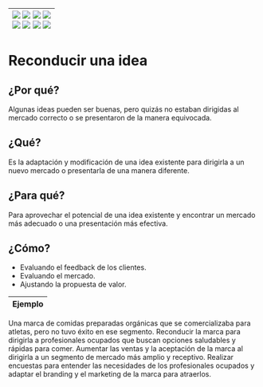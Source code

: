 <div align=right>

|[![](https://img.shields.io/badge/-Inicio-FFF?style=flat&logo=Emlakjet&logoColor=black)](/README.md) [![](https://img.shields.io/badge/-Introducción-FFF?style=flat&logo=abbrobotstudio&logoColor=black)](/documentos/intro.md) [![](https://img.shields.io/badge/-Modelos_de_lenguaje-FFF?style=flat&logo=LiveChat&logoColor=black)](/documentos/LLMs.md) [![](https://img.shields.io/badge/-Panorámica-FFF?style=flat&logo=openstreetmap&logoColor=black)](/documentos/panoramica.md)<br>  [![](https://img.shields.io/badge/-Prompts-FFF?style=flat&logo=Proton&logoColor=black)](/documentos/prompts/README.md) [![](https://img.shields.io/badge/-Ing,_de_prompts-FFF?style=flat&logo=googleearthengine&logoColor=black)](/documentos/ingenieriaDePrompts/README.md) [![](https://img.shields.io/badge/-Patrones-FFF?style=flat&logo=textpattern&logoColor=black)](/documentos/ingenieriaDePrompts/patrones/README.md) [![](https://img.shields.io/badge/-Casos_de_uso-FFF?style=flat&logo=gitbook&logoColor=black)](/documentos/casosDeUso/README.md)|
|-:|

</div>

# Reconducir una idea

## ¿Por qué?

Algunas ideas pueden ser buenas, pero quizás no estaban dirigidas al mercado correcto o se presentaron de la manera equivocada.

## ¿Qué?

Es la adaptación y modificación de una idea existente para dirigirla a un nuevo mercado o presentarla de una manera diferente.

## ¿Para qué?

Para aprovechar el potencial de una idea existente y encontrar un mercado más adecuado o una presentación más efectiva.

## ¿Cómo?

- Evaluando el feedback de los clientes.
- Evaluando el mercado.
- Ajustando la propuesta de valor.

|Ejemplo|
|-|
Una marca de comidas preparadas orgánicas que se comercializaba para atletas, pero no tuvo éxito en ese segmento.
Reconducir la marca para dirigirla a profesionales ocupados que buscan opciones saludables y rápidas para comer.
Aumentar las ventas y la aceptación de la marca al dirigirla a un segmento de mercado más amplio y receptivo.
Realizar encuestas para entender las necesidades de los profesionales ocupados y adaptar el branding y el marketing de la marca para atraerlos.
